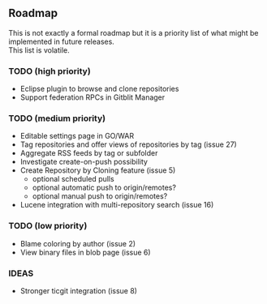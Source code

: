 ## Roadmap

This is not exactly a formal roadmap but it is a priority list of what might be implemented in future releases.  
This list is volatile.

### TODO (high priority)

* Eclipse plugin to browse and clone repositories
* Support federation RPCs in Gitblit Manager

### TODO (medium priority)

* Editable settings page in GO/WAR
* Tag repositories and offer views of repositories by tag (issue 27)
* Aggregate RSS feeds by tag or subfolder
* Investigate create-on-push possibility
* Create Repository by Cloning feature (issue 5)
    * optional scheduled pulls
    * optional automatic push to origin/remotes?
    * optional manual push to origin/remotes?
* Lucene integration with multi-repository search (issue 16)

### TODO (low priority)

* Blame coloring by author (issue 2)
* View binary files in blob page (issue 6)

### IDEAS

* Stronger ticgit integration (issue 8)
